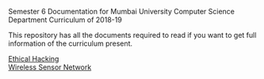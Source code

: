 Semester 6 Documentation for Mumbai University Computer Science Department Curriculum of 2018-19

This repository has all the documents required to read if you want to get full information of the curriculum present.

<a href="http://ganeshtiwari.me/semester6/ethicalhacking/">Ethical Hacking</a><br/>
<a href="http://ganeshtiwari.me/semester6/wsn/">Wireless Sensor Network</a><br/>